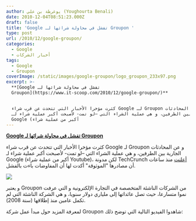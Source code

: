 ```yaml
---
author: يوغرطة بن علي (Youghourta Benali)
date: 2010-12-04T08:51:23.000Z
draft: false
title: 'Google تفشل في محاولة شرائها لـ Groupon '
type: post
url: /2010/12/google-groupon/
categories:
  - Google
  - أخبار الشركات
tags:
  - Google
  - Groupon
coverImage: /static/images/google-groupon/logo_groupon_233x97.png
excerpt: >-
  **[Google تفشل في محاولة شرائها لـ
  Groupon](https://www.it-scoop.com/2010/12/google-groupon/)**


  كثرت مؤخرا الأخبار التي تتحدث عن قرب شراء Google لـ Groupon و عن المحادثات
  الجارية بين الطرفين، و هي عملية الشراء التي –لو تمت- لأصبحت أكبر عملية شراء لـ
  Google (أكبر من عملية شراء
---
```

**[Google تفشل في محاولة شرائها لـ Groupon](https://www.it-scoop.com/2010/12/google-groupon/)**

كثرت مؤخرا الأخبار التي تتحدث عن قرب شراء Google لـ Groupon و عن المحادثات الجارية بين الطرفين، و هي عملية الشراء التي –لو تمت- لأصبحت أكبر عملية شراء لـ Google (أكبر من عملية شراء Youtube)، لكن مدونة TechCrunch [أعلنت](http://techcrunch.com/2010/12/03/confirmed-the-groupongoogle-deal-is-off/) منذ ساعات أن مصادرها "الموثوقة" أكدت لها أن المفاوضات باءت بالفشل.

![](/static/images/google-groupon/logo_groupon\_233x97.png)

و يعتبر Groupon من الشركات الناشئة المتخصصة في التجارة الإلكترونية و التي عرفت نموا متسارعا، حيث تصل عائداتها إلى ملياري دولار سنويا، و هي الشركة الناشئة التي لم تكمل عامين منذ إطلاقها (سنة 2008).

لمعرفة المزيد حول مبدأ عمل شركة Groupon شاهدوا الفيديو التالية التي توضح ذلك:
